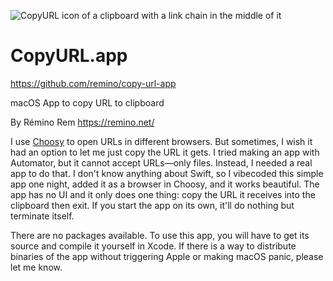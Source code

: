 ![CopyURL icon of a clipboard with a link chain in the middle
of it](Assets/icon.png)

# CopyURL.app

<https://github.com/remino/copy-url-app>

macOS App to copy URL to clipboard

By Rémino Rem <https://remino.net/>

I use [Choosy](https://choosy.app/) to open URLs in different browsers. But
sometimes, I wish it had an option to let me just copy the URL it gets. I tried
making an app with Automator, but it cannot accept URLs—only files. Instead, I
needed a real app to do that. I don't know anything about Swift, so I vibecoded
this simple app one night, added it as a browser in Choosy, and it works
beautiful. The app has no UI and it only does one thing: copy the URL it
receives into the clipboard then exit. If you start the app on its own, it'll do
nothing but terminate itself.

There are no packages available. To use this app, you will have to get its
source and compile it yourself in Xcode. If there is a way to distribute
binaries of the app without triggering Apple or making macOS panic, please let
me know.
